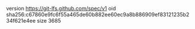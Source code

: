 version https://git-lfs.github.com/spec/v1
oid sha256:c67860e9fc6f55a465de60b882ee60ec9a8b886909ef83121235b234f621e4ee
size 3685
